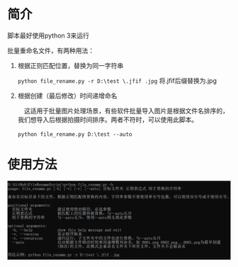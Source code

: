 # 简介

脚本最好使用python 3来运行

批量重命名文件，有两种用法：

1. 根据正则匹配位置，替换为同一字符串

    `python file_rename.py -r D:\test \.jfif .jpg` 将.jfif后缀替换为.jpg

2. 根据创建（最后修改）时间递增命名

    　这适用于批量图片处理场景，有些软件批量导入图片是根据文件名排序的，我们想导入后根据拍摄时间排序。两者不符时，可以使用此脚本。

    `python file_rename.py D:\test --auto`


# 使用方法

![](./example.png)